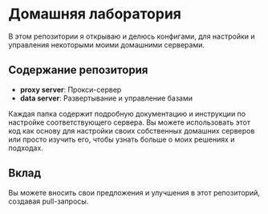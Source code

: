 # Домашняя лаборатория

В этом репозитории я открываю и делюсь конфигами, для настройки и управления некоторыми моими домашними серверами.

## Содержание репозитория

- **proxy server**: Прокси-сервер
- **data server**: Развертывание и управление базами

Каждая папка содержит подробную документацию и инструкции по настройке соответствующего сервера. Вы можете использовать этот код как основу для настройки своих собственных домашних серверов или просто изучить его, чтобы узнать больше о моих решениях и подходах.

## Вклад

Вы можете вносить свои предложения и улучшения в этот репозиторий, создавая pull-запросы.